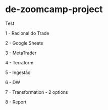 # de-zoomcamp-project

Test


1 - Racional do Trade

2 - Google Sheets

3 - MetaTrader

4 - Terraform

5 - Ingestão

6 - DW

7 - Transformation - 2 options

8 - Report